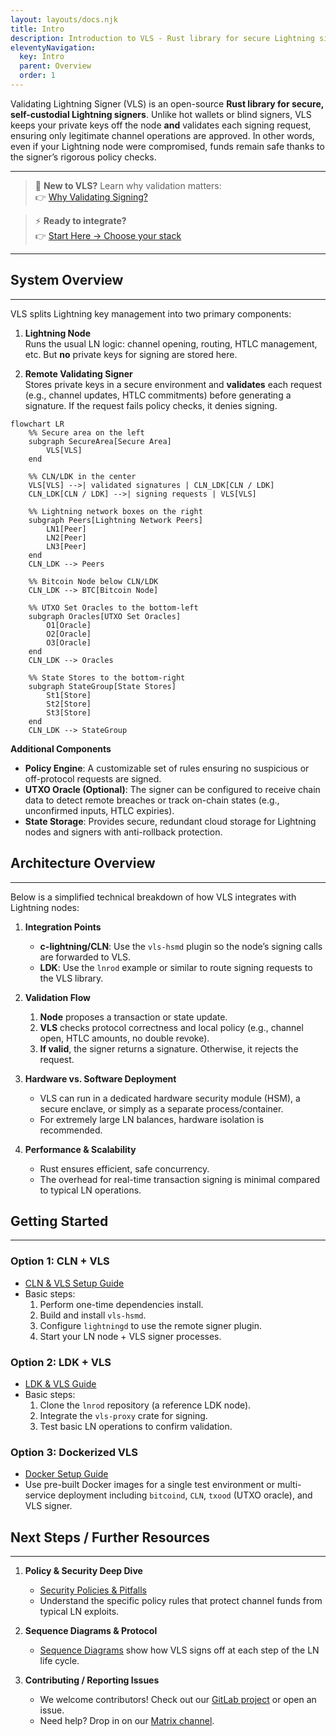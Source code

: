 ```yaml
---
layout: layouts/docs.njk
title: Intro
description: Introduction to VLS - Rust library for secure Lightning signers. How validation and key separation protect funds from node compromise.
eleventyNavigation:
  key: Intro
  parent: Overview
  order: 1
---
```



Validating Lightning Signer (VLS) is an open-source **Rust library for secure, self-custodial Lightning signers**. Unlike hot wallets or blind signers, VLS keeps your private keys off the node **and** validates each signing request, ensuring only legitimate channel operations are approved. In other words, even if your Lightning node were compromised, funds remain safe thanks to the signer’s rigorous policy checks.

---

> 🧠 **New to VLS?** Learn why validation matters:  
> 👉 [Why Validating Signing?](./why-validating-signing.md)

> ⚡ **Ready to integrate?**  
> 👉 [Start Here → Choose your stack](../get-started/start-here.md)

---


## System Overview
---
VLS splits Lightning key management into two primary components:

1. **Lightning Node**  
   Runs the usual LN logic: channel opening, routing, HTLC management, etc. But **no** private keys for signing are stored here.

2. **Remote Validating Signer**  
   Stores private keys in a secure environment and **validates** each request (e.g., channel updates, HTLC commitments) before generating a signature. If the request fails policy checks, it denies signing.

```mermaid
flowchart LR
    %% Secure area on the left
    subgraph SecureArea[Secure Area]
        VLS[VLS]
    end
    
    %% CLN/LDK in the center
    VLS[VLS] -->| validated signatures | CLN_LDK[CLN / LDK]
    CLN_LDK[CLN / LDK] -->| signing requests | VLS[VLS]

    %% Lightning network boxes on the right
    subgraph Peers[Lightning Network Peers]
        LN1[Peer]
        LN2[Peer]
        LN3[Peer]
    end
    CLN_LDK --> Peers

    %% Bitcoin Node below CLN/LDK
    CLN_LDK --> BTC[Bitcoin Node]

    %% UTXO Set Oracles to the bottom-left
    subgraph Oracles[UTXO Set Oracles]
        O1[Oracle]
        O2[Oracle]
        O3[Oracle]
    end
    CLN_LDK --> Oracles

    %% State Stores to the bottom-right
    subgraph StateGroup[State Stores]
        St1[Store]
        St2[Store]
        St3[Store]
    end
    CLN_LDK --> StateGroup
```

**Additional Components**  
- **Policy Engine**: A customizable set of rules ensuring no suspicious or off-protocol requests are signed.  
- **UTXO Oracle (Optional)**: The signer can be configured to receive chain data to detect remote breaches or track on-chain states (e.g., unconfirmed inputs, HTLC expiries).  
- **State Storage**: Provides secure, redundant cloud storage for Lightning nodes and signers with anti-rollback protection.


## Architecture Overview
---
Below is a simplified technical breakdown of how VLS integrates with Lightning nodes:

1. **Integration Points**  
   - **c-lightning/CLN**: Use the `vls-hsmd` plugin so the node’s signing calls are forwarded to VLS.  
   - **LDK**: Use the `lnrod` example or similar to route signing requests to the VLS library.

2. **Validation Flow**  
   1. **Node** proposes a transaction or state update.  
   2. **VLS** checks protocol correctness and local policy (e.g., channel open, HTLC amounts, no double revoke).  
   3. **If valid**, the signer returns a signature. Otherwise, it rejects the request.

3. **Hardware vs. Software Deployment**  
   - VLS can run in a dedicated hardware security module (HSM), a secure enclave, or simply as a separate process/container.  
   - For extremely large LN balances, hardware isolation is recommended.

4. **Performance & Scalability**  
   - Rust ensures efficient, safe concurrency.  
   - The overhead for real-time transaction signing is minimal compared to typical LN operations.  

## Getting Started
---
### Option 1: CLN + VLS
- [CLN & VLS Setup Guide](../get-started/cln-vls.md)  
- Basic steps:
  1. Perform one-time dependencies install.  
  2. Build and install `vls-hsmd`.  
  3. Configure `lightningd` to use the remote signer plugin.  
  4. Start your LN node + VLS signer processes.

### Option 2: LDK + VLS
- [LDK & VLS Guide](../get-started/ldk-vls.md)  
- Basic steps:
  1. Clone the `lnrod` repository (a reference LDK node).  
  2. Integrate the `vls-proxy` crate for signing.  
  3. Test basic LN operations to confirm validation.

### Option 3: Dockerized VLS
- [Docker Setup Guide](../get-started/docker.md)  
- Use pre-built Docker images for a single test environment or multi-service deployment including `bitcoind`, `CLN`, `txood` (UTXO oracle), and VLS signer.

## Next Steps / Further Resources
---
1. **Policy & Security Deep Dive**  
   - [Security Policies & Pitfalls](../security/policy-controls.md)  
   - Understand the specific policy rules that protect channel funds from typical LN exploits.

2. **Sequence Diagrams & Protocol**  
   - [Sequence Diagrams](../seq-diagrams/) show how VLS signs off at each step of the LN life cycle.

3. **Contributing / Reporting Issues**  
   - We welcome contributors! Check out our [GitLab project](https://gitlab.com/lightning-signer/validating-lightning-signer/) or open an issue.  
   - Need help? Drop in on our [Matrix channel](https://matrix.to/#/#vls-general:matrix.org).
